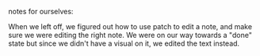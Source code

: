 notes for ourselves:

When we left off, we figured out how to use patch to edit a note, and make sure we were editing the right note. We were on our way towards a "done" state but since we didn't have a visual on it, we edited the text instead.
